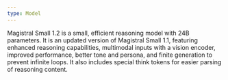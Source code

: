 ```yaml
---
type: Model
---
```


Magistral Small 1.2 is a small, efficient reasoning model with 24B parameters. It is an updated version of Magistral Small 1.1, featuring enhanced reasoning capabilities, multimodal inputs with a vision encoder, improved performance, better tone and persona, and finite generation to prevent infinite loops. It also includes special think tokens for easier parsing of reasoning content.
